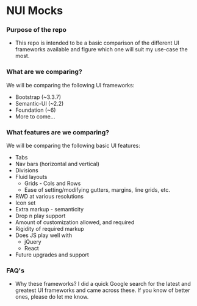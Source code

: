 # NUI Mocks
### Purpose of the repo
* This repo is intended to be a basic comparison of the different UI 
frameworks available and figure which one will suit my use-case the most.

### What are we comparing?
We will be comparing the following UI frameworks:
* Bootstrap (~3.3.7)
* Semantic-UI (~2.2)
* Foundation (~6)
* More to come...

### What features are we comparing?
We will be comparing the following basic UI features:
* Tabs
* Nav bars (horizontal and vertical)
* Divisions
* Fluid layouts
  * Grids - Cols and Rows
  * Ease of setting/modifying gutters, margins, line grids, etc.
* RWD at various resolutions
* Icon set
* Extra markup - semanticity
* Drop n play support
* Amount of customization allowed, and required
* Rigidity of required markup
* Does JS play well with
  * jQuery
  * React
* Future upgrades and support

### FAQ's
* Why these frameworks?
I did a quick Google search for the latest and greatest UI frameworks and 
came across these. If you know of better ones, please do let me know.